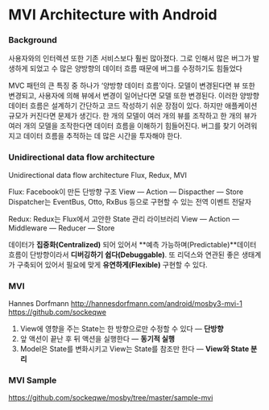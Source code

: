 

# MVI Architecture with Android

### Background

사용자와의 인터렉션 또한 기존 서비스보다 훨씬 많아졌다. 그로 인해서 많은 버그가 발생하게 되었고 수 많은 양방향의 데이터 흐름 때문에 버그를 수정하기도 힘들었다

MVC 패턴의 큰 특징 중 하나가 ‘양방향 데이터 흐름’이다. 모델이 변경된다면 뷰 또한 변경되고, 사용자에 의해 뷰에서 변경이 일어난다면 모델 또한 변경된다. 이러한 양방향 데이터 흐름은 설계하기 간단하고 코드 작성하기 쉬운 장점이 있다. 하지만 애플케이션 규모가 커진다면 문제가 생긴다. 한 개의 모델이 여러 개의 뷰를 조작하고 한 개의 뷰가 여러 개의 모델을 조작한다면 데이터 흐름을 이해하기 힘들어진다. 버그를 찾기 어려워지고 데이터 흐름을 추적하는 데 많은 시간을 투자해야 한다.


### Unidirectional data flow architecture 

Unidirectional data flow architecture 
Flux, Redux, MVI

Flux: Facebook이 만든 단방향 구조
View — Action — Dispacther — Store
Dispatcher는 EventBus, Otto, RxBus 등으로 구현할 수 있는 전역 이벤트 전달자

Redux: Redux는 Flux에서 고안한 State 관리 라이브러리
View — Action — Middleware — Reducer — Store

데이터가 **집중화(Centralized)** 되어 있어서 **예측 가능하며(Predictable)**데이터 흐름이 단방향이라서 **디버깅하기 쉽다(Debuggable)**. 또 리덕스와 연관된 좋은 생태계가 구축되어 있어서 필요에 맞게 **유연하게(Flexible)** 구현할 수 있다.


### MVI

Hannes Dorfmann
http://hannesdorfmann.com/android/mosby3-mvi-1
https://github.com/sockeqwe

1.  View에 영향을 주는 State는 한 방향으로만 수정할 수 있다 —  **단방향**
2.  앞 액션이 끝난 후 뒤 액션을 실행한다 —  **동기적 실행**
3.  Model은 State를 변화시키고 View는 State를 참조만 한다 —  **View와 State 분리**

### MVI Sample
https://github.com/sockeqwe/mosby/tree/master/sample-mvi

<!--stackedit_data:
eyJoaXN0b3J5IjpbLTE2MDc3NzE3NDAsLTEwNDYyNjc1OCwtMj
A5MDE2Njk5NSwtNDQ1OTgxMjYwLDg4MTQxOTYxMSwtMTkwNzMz
Mjk0XX0=
-->